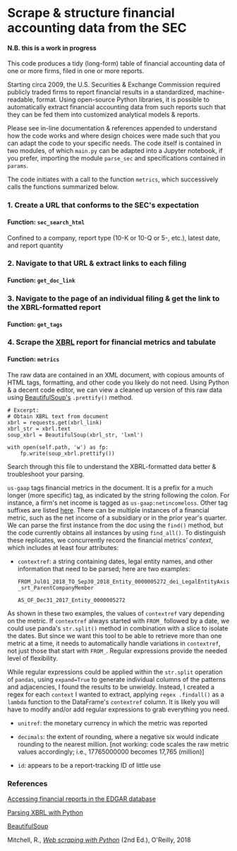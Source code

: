 # Scrape & structure financial accounting data from the SEC

#### N.B. this is a work in progress
This code produces a tidy (long-form) table of financial accounting data of 
one or more firms, filed in one or more reports.

Starting circa 2009, the U.S. Securities & Exchange Commission required 
publicly traded firms to report financial results in a standardized, 
machine-readable, format. Using open-source Python libraries, it is possible to automatically extract 
 financial accounting data from such reports such that they can be fed 
 them into customized analytical models & reports.
 
Please see in-line documentation & references appended to understand how the 
code works and where design choices were made such that you can adapt the 
code to your specific needs. The code itself is contained in two modules, of which 
 `main.py` can be adapted into a Jupyter notebook, if you prefer, importing 
 the module `parse_sec` and specifications contained in `params`.
 
The code initiates with a call to the function `metrics`, which 
successively calls the functions summarized below.
 
### 1. Create a URL that conforms to the SEC's expectation
#### Function: `sec_search_html`

Confined to a company, report type (10-K or 10-Q or 5-, etc.), latest date, 
and report quantity

### 2. Navigate to that URL & extract links to each filing
#### Function: `get_doc_link`

### 3. Navigate to the page of an individual filing & get the link to the XBRL-formatted report
#### Function: `get_tags`


### 4. Scrape the [XBRL](https://xbrl.us/) report for financial metrics and tabulate
#### Function: `metrics`

The raw data are contained in an XML document, with copious amounts of HTML 
tags, formatting, and other code you likely do not need.  Using Python & a 
decent code editor, we can view a cleaned up version of this raw data using 
[BeautifulSoup's](https://www.crummy.com/software/BeautifulSoup/) `.prettify()` method.

    # Excerpt:
    # Obtain XBRL text from document
    xbrl = requests.get(xbrl_link)
    xbrl_str = xbrl.text
    soup_xbrl = BeautifulSoup(xbrl_str, 'lxml')

    with open(self.path, 'w') as fp:
        fp.write(soup_xbrl.prettify())

Search through this file to understand the XBRL-formatted data better & 
troubleshoot your parsing.

`us-gaap` tags financial metrics in the document. It is a prefix for a much 
longer (more specific) tag, as indicated by the string following the colon. 
For instance, a firm's net income is tagged as `us-gaap:netincomeloss`. Other
 tag suffixes are listed [here](http://www.xbrlsite.com/LinkedData/BrowseObjectsByType_HTML.aspx?Type=%5BConcept%5D&Submit=Submit).
There can be multiple instances of a 
financial metric, such as the net income of a subsidiary or in the prior year's 
quarter. We can parse the first instance from the doc using the `find()` 
method, but the code currently obtains all instances by using 
`find_all()`. To distinguish these replicates, we concurrently record the 
financial metrics’ _context_, which includes at least four attributes:

* `contextref`: a string containing dates,  legal entity names, and other 
information that need to be parsed; here are two examples:
 
    `FROM_Jul01_2018_TO_Sep30_2018_Entity_0000005272_dei_LegalEntityAxis_srt_ParentCompanyMember`

    `AS_OF_Dec31_2017_Entity_0000005272`
    
As shown in these two examples, the values of `contextref` vary depending on the
metric. If `contextref` always started with `FROM_` followed by a date,
 we could use panda's `str.split()` method in combination with a slice to 
 isolate the dates. But since we want this tool to be able to retrieve more than one 
 metric at a time, it needs to automatically handle variations in `contextref`,
 not just those that start with `FROM_`.  Regular 
 expressions provide the needed level of flexibility.
 
While regular expressions could be applied within the `str.split` operation of 
`pandas`, using `expand=True` to generate individual columns of the patterns 
and adjacencies, I found the results to be unwieldy. Instead, I 
created a regex for each `context` I wanted to extract, applying `regex
.findall()` as a `lambda` function to the DataFrame's `contextref` column. It
 is likely you will have to modify and/or add regular expressions to grab 
 everything you need.

* `unitref`: the monetary currency in which the metric was reported

* `decimals`: the extent of rounding, where a negative six would indicate 
rounding to the nearest million. [not working: code scales the raw metric 
values accordingly; i.e., 17765000000 becomes 17,765 (million)]

* `id`: appears to be a report-tracking ID of little use



### References
[Accessing financial reports in the EDGAR database](https://www.codeproject.com/Articles/1227268/Accessing-Financial-Reports-in-the-EDGAR-Database)

[Parsing XBRL with Python](https://www.codeproject.com/Articles/1227765/Parsing-XBRL-with-Python)

[BeautifulSoup](https://www.crummy.com/software/BeautifulSoup/bs4/doc/)

Mitchell, R., [_Web scraping with Python_](http://www.pythonscraping.com/) (2nd Ed.), O'Reilly, 2018